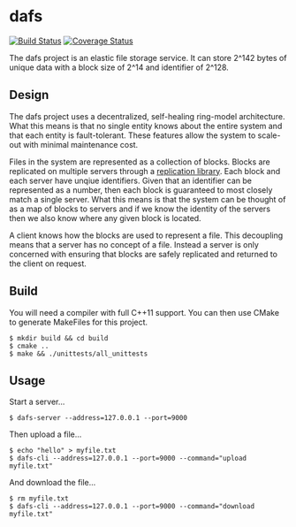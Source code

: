 # dafs

[![Build Status](https://travis-ci.org/dgkimura/dafs.svg?branch=master)](https://travis-ci.org/dgkimura/dafs)
[![Coverage Status](https://coveralls.io/repos/github/dgkimura/dafs/badge.svg?branch=master)](https://coveralls.io/github/dgkimura/dafs?branch=master)

The dafs project is an elastic file storage service. It can store 2^142 bytes
of unique data with a block size of 2^14 and identifier of 2^128.


## Design
The dafs project uses a decentralized, self-healing ring-model architecture.
What this means is that no single entity knows about the entire system and that
each entity is fault-tolerant. These features allow the system to scale-out
with minimal maintenance cost.

Files in the system are represented as a collection of blocks. Blocks are
replicated on multiple servers through a [replication library](https://github.com/dgkimura/paxos).
Each block and each server have unqiue identifiers. Given that an identifier can
be represented as a number, then each block is guaranteed to most closely match
a single server. What this means is that the system can be thought of as a map
of blocks to servers and if we know the identity of the servers then we also
know where any given block is located.

A client knows how the blocks are used to represent a file. This decoupling
means that a server has no concept of a file. Instead a server is only concerned
with ensuring that blocks are safely replicated and returned to the client on
request.


## Build
You will need a compiler with full C++11 support. You can then use CMake to
generate MakeFiles for this project.
```
$ mkdir build && cd build
$ cmake ..
$ make && ./unittests/all_unittests
```


## Usage
Start a server...
```
$ dafs-server --address=127.0.0.1 --port=9000
```

Then upload a file...
```
$ echo "hello" > myfile.txt
$ dafs-cli --address=127.0.0.1 --port=9000 --command="upload myfile.txt"
```

And download the file...
```
$ rm myfile.txt
$ dafs-cli --address=127.0.0.1 --port=9000 --command="download myfile.txt"
```
